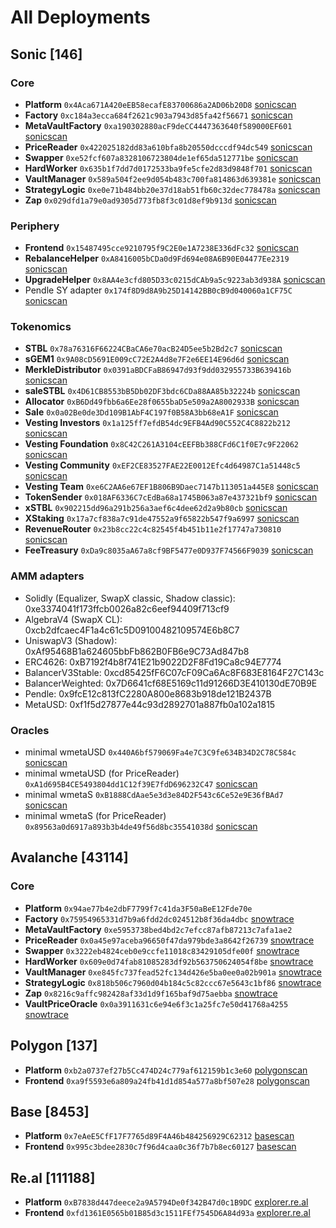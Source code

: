 # All Deployments

## Sonic [146]

### Core

* **Platform** `0x4Aca671A420eEB58ecafE83700686a2AD06b20D8` [sonicscan](https://sonicscan.org/address/0x4aca671a420eeb58ecafe83700686a2ad06b20d8)
* **Factory** `0xc184a3ecca684f2621c903a7943d85fa42f56671` [sonicscan](https://sonicscan.org/address/0xc184a3ecca684f2621c903a7943d85fa42f56671)
* **MetaVaultFactory** `0xa190302880acF9deCC4447363640f589000EF601` [sonicscan](https://sonicscan.org/address/0xa190302880acF9deCC4447363640f589000EF601)
* **PriceReader** `0x422025182dd83a610bfa8b20550dcccdf94dc549` [sonicscan](https://sonicscan.org/address/0x422025182dd83a610bfa8b20550dcccdf94dc549)
* **Swapper** `0xe52fcf607a8328106723804de1ef65da512771be` [sonicscan](https://sonicscan.org/address/0xe52fcf607a8328106723804de1ef65da512771be)
* **HardWorker** `0x635b1f7dd7d0172533ba9fe5cfe2d83d9848f701` [sonicscan](https://sonicscan.org/address/0x635b1f7dd7d0172533ba9fe5cfe2d83d9848f701)
* **VaultManager** `0x589a504f2ee9d054b483c700fa814863d639381e` [sonicscan](https://sonicscan.org/address/0x589a504f2ee9d054b483c700fa814863d639381e)
* **StrategyLogic** `0xe0e71b484bb20e37d18ab51fb60c32dec778478a` [sonicscan](https://sonicscan.org/address/0xe0e71b484bb20e37d18ab51fb60c32dec778478a)
* **Zap** `0x029dfd1a79e0ad9305d773fb8f3c01d8ef9b913d` [sonicscan](https://sonicscan.org/address/0x029dfd1a79e0ad9305d773fb8f3c01d8ef9b913d)

### Periphery

* **Frontend** `0x15487495cce9210795f9C2E0e1A7238E336dFc32` [sonicscan](https://sonicscan.org/address/0x15487495cce9210795f9C2E0e1A7238E336dFc32)
* **RebalanceHelper** `0xA8416005bCDa0d9Fd694e08A6B90E04477Ee2319` [sonicscan](https://sonicscan.org/address/0xA8416005bCDa0d9Fd694e08A6B90E04477Ee2319)
* **UpgradeHelper** `0x8AA4e3cfd805D33c0215dCAb9a5c9223ab3d938A` [sonicscan](https://sonicscan.org/address/0x8AA4e3cfd805D33c0215dCAb9a5c9223ab3d938A)
* Pendle SY adapter `0x174f8D9d8A9b25D14142BB0cB9d040060a1CF75C` [sonicscan](https://sonicscan.org/address/0x174f8D9d8A9b25D14142BB0cB9d040060a1CF75C)

### Tokenomics

* **STBL** `0x78a76316F66224CBaCA6e70acB24D5ee5b2Bd2c7` [sonicscan](https://sonicscan.org/address/0x78a76316F66224CBaCA6e70acB24D5ee5b2Bd2c7)
* **sGEM1** `0x9A08cD5691E009cC72E2A4d8e7F2e6EE14E96d6d` [sonicscan](https://sonicscan.org/address/0x9A08cD5691E009cC72E2A4d8e7F2e6EE14E96d6d)
* **MerkleDistributor** `0x0391aBDCFaB86947d93f9dd032955733B639416b` [sonicscan](https://sonicscan.org/address/0x0391abdcfab86947d93f9dd032955733b639416b)
* **saleSTBL** `0x4D61CB8553bB5Db02DF3bdc6CDa88AA85b32224b` [sonicscan](https://sonicscan.org/address/0x4D61CB8553bB5Db02DF3bdc6CDa88AA85b32224b)
* **Allocator** `0xB6Dd49fbb6a6Ee28f0655baD5e509a2A8002933B` [sonicscan](https://sonicscan.org/address/0xB6Dd49fbb6a6Ee28f0655baD5e509a2A8002933B)
* **Sale** `0x0a02Be0de3Dd109B1AbF4C197f0B58A3bb68eA1F` [sonicscan](https://sonicscan.org/address/0x0a02Be0de3Dd109B1AbF4C197f0B58A3bb68eA1F)
* **Vesting Investors** `0x1a125ff7efdB54dc9EFB4Ad90C552C4C8822b212` [sonicscan](https://sonicscan.org/address/0x1a125ff7efdB54dc9EFB4Ad90C552C4C8822b212)
* **Vesting Foundation** `0x8C42C261A3104cEEFBb388CFd6C1f0E7c9F22062` [sonicscan](https://sonicscan.org/address/0x8C42C261A3104cEEFBb388CFd6C1f0E7c9F22062)
* **Vesting Community** `0xEF2CE83527FAE22E0012Efc4d64987C1a51448c5` [sonicscan](https://sonicscan.org/address/0xEF2CE83527FAE22E0012Efc4d64987C1a51448c5)
* **Vesting Team** `0xe6C2AA6e67EF1B806B9Daec7147b113051a445E8` [sonicscan](https://sonicscan.org/address/0xe6C2AA6e67EF1B806B9Daec7147b113051a445E8)
* **TokenSender** `0x018AF6336C7cEdBa68a1745B063a87e437321bf9` [sonicscan](https://sonicscan.org/address/0x018AF6336C7cEdBa68a1745B063a87e437321bf9)
* **xSTBL** `0x902215dd96a291b256a3aef6c4dee62d2a9b80cb` [sonicscan](https://sonicscan.org/address/0x902215dd96a291b256a3aef6c4dee62d2a9b80cb)
* **XStaking** `0x17a7cf838a7c91de47552a9f65822b547f9a6997` [sonicscan](https://sonicscan.org/address/0x17a7cf838a7c91de47552a9f65822b547f9a6997)
* **RevenueRouter** `0x23b8cc22c4c82545f4b451b11e2f17747a730810` [sonicscan](https://sonicscan.org/address/0x23b8cc22c4c82545f4b451b11e2f17747a730810)
* **FeeTreasury** `0xDa9c8035aA67a8cf9BF5477e0D937F74566F9039` [sonicscan](https://sonicscan.org/address/0xda9c8035aa67a8cf9bf5477e0d937f74566f9039)

### AMM adapters

* Solidly (Equalizer, SwapX classic, Shadow classic): 0xe3374041f173ffcb0026a82c6eef94409f713cf9
* AlgebraV4 (SwapX CL): 0xcb2dfcaec4F1a4c61c5D09100482109574E6b8C7
* UniswapV3 (Shadow): 0xAf95468B1a624605bbFb862B0FB6e9C73Ad847b8
* ERC4626: 0xB7192f4b8f741E21b9022D2F8Fd19Ca8c94E7774
* BalancerV3Stable: 0xcd85425fF6C07cF09Ca6Ac8F683E8164F27C143c
* BalancerWeighted: 0x7D6641cf68E5169c11d91266D3E410130dE70B9E
* Pendle: 0x9fcE12c813fC2280A800e8683b918de121B2437B
* MetaUSD: 0xf1f5d27877e44c93d2892701a887fb0a102a1815

### Oracles

* minimal wmetaUSD `0x440A6bf579069Fa4e7C3C9fe634B34D2C78C584c` [sonicscan](https://sonicscan.org/address/0x440a6bf579069fa4e7c3c9fe634b34d2c78c584c#readContract)
* minimal wmetaUSD (for PriceReader) `0xA1d695B4CE5493804dd1C12f39E7fdD696232C47` [sonicscan](https://sonicscan.org/address/0xA1d695B4CE5493804dd1C12f39E7fdD696232C47#readContract)
* minimal wmetaS `0xB1888CdAae5e3d3e84D2F543c6Ce52e9E36fBAd7` [sonicscan](https://sonicscan.org/address/0xB1888CdAae5e3d3e84D2F543c6Ce52e9E36fBAd7#readContract)
* minimal wmetaS (for PriceReader) `0x89563a0d6917a893b3b4de49f56d8bc35541038d` [sonicscan](https://sonicscan.org/address/0x89563a0d6917a893b3b4de49f56d8bc35541038d#readContract)

## Avalanche [43114]

### Core

* **Platform** `0x94ae77b4e2dbF7799f7c41da3F50aBeE12Fde70e`
* **Factory** `0x75954965331d7b9a6fdd2dc024512b8f36da4dbc` [snowtrace](https://snowtrace.io/address/0x75954965331D7b9a6fdd2DC024512b8F36DA4Dbc)
* **MetaVaultFactory** `0xe5953738bed4bd2c7efcc87afb87213c7afa1ae2`
* **PriceReader** `0x0a45e97aceba96650f47da979bde3a8642f26739` [snowtrace](https://snowtrace.io/address/0x0A45e97ACEBa96650F47DA979bde3A8642f26739)
* **Swapper** `0x3222eb4824ceb0e9ccfe11018c83429105dfe00f` [snowtrace](https://snowtrace.io/address/0x3222eb4824cEb0E9CcfE11018C83429105dFE00F)
* **HardWorker** `0x609e0d74fab81085283df92b563750624054f8be` [snowtrace](https://snowtrace.io/address/0x609e0d74fab81085283df92b563750624054f8be)
* **VaultManager** `0xe845fc737fead52fc134d426e5ba0ee0a02b901a` [snowtrace](https://snowtrace.io/address/0xe845fc737fead52fc134d426e5ba0ee0a02b901a) 
* **StrategyLogic** `0x818b506c7960d04b184c5c82ccc67e5643c1bf86` [snowtrace](https://snowtrace.io/address/0x818b506c7960d04b184c5c82ccc67e5643c1bf86)
* **Zap** `0x8216c9affc982428af33d1d9f165baf9d75aebba` [snowtrace](https://snowtrace.io/address/0x8216C9afFC982428aF33D1D9F165bAf9D75AebBa)
* **VaultPriceOracle** `0x0a3911631c6e94e6f3c1a25fc7e50d41768a4255` [snowtrace](https://snowtrace.io/address/0x0a3911631c6e94e6f3c1a25fc7e50d41768a4255)

## Polygon [137]

* **Platform** `0xb2a0737ef27b5Cc474D24c779af612159b1c3e60` [polygonscan](https://polygonscan.com/address/0xb2a0737ef27b5Cc474D24c779af612159b1c3e60)
* **Frontend** `0xa9f5593e6a809a24fb41d1d854a577a8bf507e28` [polygonscan](https://polygonscan.com/address/0xa9f5593e6a809a24fb41d1d854a577a8bf507e28)

## Base [8453]

* **Platform** `0x7eAeE5CfF17F7765d89F4A46b484256929C62312` [basescan](https://basescan.org/address/0x7eaee5cff17f7765d89f4a46b484256929c62312)
* **Frontend** `0x995c3bdee2830c7f96d4caa0c36f7b7b8ec60127` [basescan](https://basescan.org/address/0x995c3bdee2830c7f96d4caa0c36f7b7b8ec60127)

## Re.al [111188]

* **Platform** `0xB7838d447deece2a9A5794De0f342B47d0c1B9DC` [explorer.re.al](https://explorer.re.al/address/0xB7838d447deece2a9A5794De0f342B47d0c1B9DC)
* **Frontend** `0xfd1361E0565b01B85d3c1511FEf7545D6A84d93a` [explorer.re.al](https://explorer.re.al/address/0xfd1361E0565b01B85d3c1511FEf7545D6A84d93a)

